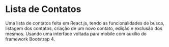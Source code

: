 # Lista de Contatos

Uma lista de contatos feita em React.js, tendo as funcionalidades de busca, listagem dos contatos, criação de um novo contato, edição e exclusão dos mesmos. Usando uma interface voltada para mobile com auxilio do framework Bootstrap 4.

